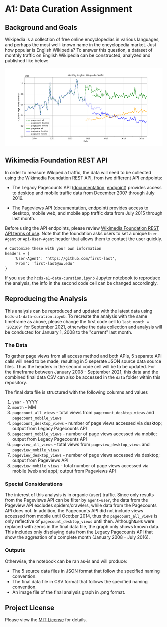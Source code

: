 # A1: Data Curation Assignment

## Background and Goals
Wikipedia is a collection of free online encyclopedias in various languages, and perhaps the most well-known name in the encyclopedia market. Just how popular is English Wikipedia? To answer this question, a dataset of monthly traffic on English Wikipedia can be constructed, analyzed and published like below:

![Monthly EN Wikipedia Traffic from Jan 2008 - Sep 2021](https://github.com/helen-ngo/data-512-a1/blob/main/en-wikipedia_traffic_200712-202109.png?raw=true)

## Wikimedia Foundation REST API
In order to measure Wikipedia traffic, the data will need to be collected using the Wikimedia Foundation REST API, from two different API endpoints:

* The Legacy Pagecounts API ([documentation](https://wikitech.wikimedia.org/wiki/Analytics/AQS/Legacy_Pagecounts), [endpoint](https://wikimedia.org/api/rest_v1/#!/Pagecounts_data_(legacy)/get_metrics_legacy_pagecounts_aggregate_project_access_site_granularity_start_end)) provides access to desktop and mobile traffic data from December 2007 through July 2016.

* The Pageviews API ([documentation](https://wikitech.wikimedia.org/wiki/Analytics/AQS/Pageviews), [endpoint](https://wikimedia.org/api/rest_v1/#!/Pageviews_data/get_metrics_pageviews_aggregate_project_access_agent_granularity_start_end)) provides access to desktop, mobile web, and mobile app traffic data from July 2015 through last month.

Before using the API endpoints, please review [Wikimedia Foundation REST API
terms of use](https://www.mediawiki.org/wiki/REST_API#Terms_and_conditions). Note that the foundation asks users to set a unique `User-Agent` or `Api-User-Agent` header that allows them to contact the user quickly. 

```
# Customize these with your own information
headers = {
    'User-Agent': 'https://github.com/first-last',
    'From': 'first-last@uw.edu'
}
```
If you use the `hcds-a1-data-curation.ipynb` Jupyter notebook to reproduce the analysis, the info in the second code cell can be changed accordingly. 

## Reproducing the Analysis
This analysis can be reproduced and updated with the latest data using `hcds-a1-data-curation.ipynb`. To recreate the analysis with the same timeframe as above, please change the first code cell to `last_month = '202109'` for September 2021, otherwise the data collection and analysis will be conducted for January 1, 2008 to the "current" last month. 

### The Data
To gather page views from all access method and both APIs, 5 separate API calls will need to be made, resulting in 5 seperate JSON source data source files. Thus the headers in the second code cell will be to be updated. For the timeframe between January 2008 - September 2021, this data and the combined final data CSV can also be accessed in the `data` folder within this repository.

The final data file is structured with the following columns and values
1. `year` - YYYY
2. `month` - MM
3. `pagecount_all_views` - total views from `pagecount_desktop_views` and `pagecount_mobile_views`
4. `pagecount_desktop_views` - number of page views accessed via desktop; output from Legacy Pagecounts API
5. `pagecount_mobile_views` - number of page views accessed via mobile; output from Legacy Pagecounts API
6. `pageview_all_views` - total views from `pageview_desktop_views` and `pageview_mobile_views`
7. `pageview_desktop_views` - number of page views accessed via desktop; output from Pageviews API
8. `pageview_mobile_views` - total number of page views accessed via mobile (web and app); output from Pageviews API

### Special Considerations
The interest of this analysis is in organic (user) traffic. Since only results from the Pageviews API can be filter by `agent=user`, the data from the Pageview API excludes spiders/crawlers, while data from the Pagecounts API does not. In addition, the Pagecounts API did not include views accessed from mobile until Ocotber 2014, thus the `pagecount_all_views` is only reflective of `pagecount_desktop_views` until then. Although`NaN`s were replaced with zeros in the final data file, the graph only shows known data. This includes only displaying data from the Legacy Pagecounts API that show the aggreation of a complete month (January 2008 - July 2016).

### Outputs
Otherwise, the notebook can be ran as-is and will produce:
* The 5 source data files in JSON format that follow the specified naming convention.
* The final data file in CSV format that follows the specified naming convention.
* An image file of the final analysis graph in .png format.

## Project License
Please view the [MIT License](https://github.com/helen-ngo/data-512-a1/blob/main/LICENSE?raw=true) for details.
